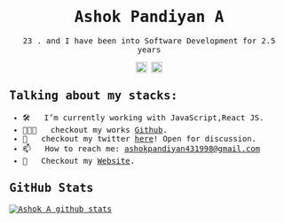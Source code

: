 <samp>
<h1 align="center">Ashok Pandiyan A</h1>

<p align="center">
  23 . and I have been into Software Development for 2.5 years 
</p>

<!-- <p align="center">🌱 I'm Learning <strong>Vue</strong> and <strong>TypeScript</strong>.</p> -->

<p align="center">
  <a href="https://www.linkedin.com/in/ashokpandiyana" target="_blank"><img align="center" src="https://cdn.jsdelivr.net/npm/simple-icons@3.0.1/icons/linkedin.svg" alt="LinkedIn" height="20" width="20" /></a>
  <a href="https://twitter.com/ashoka43" target="_blank"><img align="center" src="https://cdn.jsdelivr.net/npm/simple-icons@3.0.1/icons/twitter.svg" alt="Twitter" height="20" width="20" /></a>
</p>

## Talking about my stacks:

- 🛠 &nbsp; I’m currently working with JavaScript,React JS.
- 👨🏻‍💻 &nbsp; checkout my works [Github](https://github.com/ashokpandiyana).
- 💬 &nbsp; checkout my twitter  [here](https://twitter.com/ashoka43)! Open for discussion.
- 📫 &nbsp; How to reach me: ashokpandiyan431998@gmail.com
- 📝 &nbsp; Checkout my [Website](https://ashokpandiyanaprofile.web.app/).

## GitHub Stats

[![Ashok A github stats](https://github-readme-stats.vercel.app/api?username=ashokpandiyana)](https://github.com/ashokpandiyana)

</samp>
